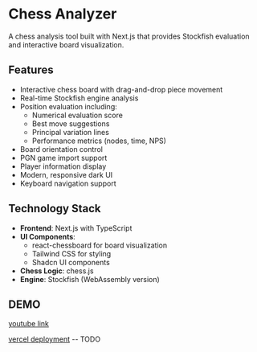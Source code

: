 # Chess Analyzer

A chess analysis tool built with Next.js that provides Stockfish evaluation and interactive board visualization.

## Features

- Interactive chess board with drag-and-drop piece movement
- Real-time Stockfish engine analysis
- Position evaluation including:
  - Numerical evaluation score
  - Best move suggestions
  - Principal variation lines
  - Performance metrics (nodes, time, NPS)
- Board orientation control
- PGN game import support
- Player information display
- Modern, responsive dark UI
- Keyboard navigation support

## Technology Stack

- **Frontend**: Next.js with TypeScript
- **UI Components**: 
  - react-chessboard for board visualization
  - Tailwind CSS for styling
  - Shadcn UI components
- **Chess Logic**: chess.js
- **Engine**: Stockfish (WebAssembly version)

## DEMO

[youtube link](https://youtu.be/9DVnvAqDL7s)

[vercel deployment]() -- TODO